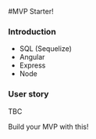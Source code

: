 #MVP Starter!
 
### Introduction

* SQL (Sequelize)
* Angular
* Express 
* Node
  
### User story

TBC
 
Build your MVP with this!
